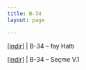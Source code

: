 ```yaml
---
title: B-34
layout: page

---
```

<a href="https://cloud.mail.ru/public/5494ee814575/B34%20-%20Fay%20Hatt%C4%B1" target="_blank">[indir]</a> | B-34 &#8211; fay Hattı

<a href="https://cloud.mail.ru/public/455e35851210/B34%20-%20Se%C3%A7me%20Vol.1" target="_blank">[indir]</a> | B-34 &#8211; Seçme V.1